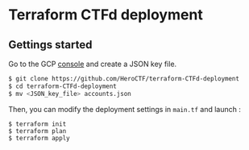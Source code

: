 # Terraform CTFd deployment

## Gettings started

Go to the GCP [console](https://console.cloud.google.com/iam-admin/serviceaccounts/) and create a JSON key file.

```bash
$ git clone https://github.com/HeroCTF/terraform-CTFd-deployment
$ cd terraform-CTFd-deployment
$ mv <JSON_key_file> accounts.json
```

Then, you can modify the deployment settings in `main.tf` and launch :

```
$ terraform init
$ terraform plan
$ terraform apply
``` 
